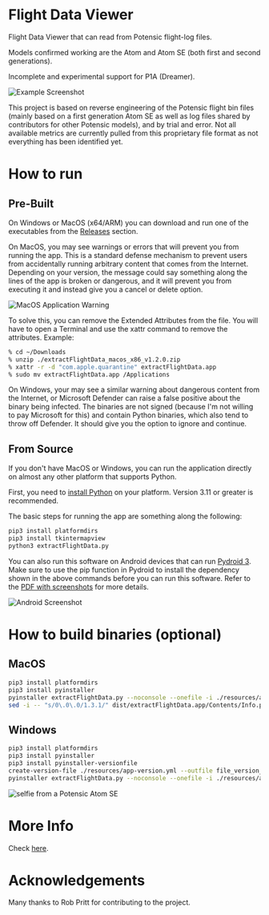 # Flight Data Viewer
Flight Data Viewer that can read from Potensic flight-log files.

Models confirmed working are the Atom and Atom SE (both first and second generations).

Incomplete and experimental support for P1A (Dreamer).

![Example Screenshot](<resources/screenshot1.png> "Example Screenshot")

This project is based on reverse engineering of the Potensic flight bin files (mainly based on a first generation Atom SE as well as log files shared by contributors for other Potensic models), and by trial and error. Not all available metrics are currently pulled from this proprietary file format as not everything has been identified yet.

# How to run
## Pre-Built
On Windows or MacOS (x64/ARM) you can download and run one of the executables from the [Releases](<../../releases> "Releases") section.

On MacOS, you may see warnings or errors that will prevent you from running the app. This is a standard defense mechanism to prevent users from accidentally running arbitrary content that comes from the Internet. Depending on your version, the message could say something along the lines of the app is broken or dangerous, and it will prevent you from executing it and instead give you a cancel or delete option.

![MacOS Application Warning](<resources/broken_app_message.png> "MacOS Application Warning")

To solve this, you can remove the Extended Attributes from the file. You will have to open a Terminal and use the xattr command to remove the attributes. Example:

```sh
% cd ~/Downloads
% unzip ./extractFlightData_macos_x86_v1.2.0.zip
% xattr -r -d "com.apple.quarantine" extractFlightData.app
% sudo mv extractFlightData.app /Applications
```

On Windows, your may see a similar warning about dangerous content from the Internet, or Microsoft Defender can raise a false positive about the binary being infected. The binaries are not signed (because I'm not willing to pay Microsoft for this) and contain Python binaries, which also tend to throw off Defender. It should give you the option to ignore and continue.

## From Source
If you don't have MacOS or Windows, you can run the application directly on almost any other platform that supports Python.

First, you need to [install Python](<https://www.python.org/downloads/> "Download Python") on your platform. Version 3.11 or greater is recommended.

The basic steps for running the app are something along the following:
```sh
pip3 install platformdirs
pip3 install tkintermapview
python3 extractFlightData.py
```

You can also run this software on Android devices that can run [Pydroid 3](<https://play.google.com/store/apps/details?id=ru.iiec.pydroid3> "Google Play - Pydroid 3 - IDE for Python 3"). Make sure to use the pip function in Pydroid to install the dependency shown in the above commands before you can run this software. Refer to the [PDF with screenshots](<resources/android_install.pdf> "Android Installation Steps") for more details.

![Android Screenshot](<resources/screenshot2.jpg> "Android Screenshot")

# How to build binaries (optional)
## MacOS
```sh
pip3 install platformdirs
pip3 install pyinstaller
pyinstaller extractFlightData.py --noconsole --onefile -i ./resources/app-icon256.png
sed -i -- "s/0\.0\.0/1.3.1/" dist/extractFlightData.app/Contents/Info.plist
```

## Windows
```sh
pip3 install platformdirs
pip3 install pyinstaller
pip3 install pyinstaller-versionfile
create-version-file ./resources/app-version.yml --outfile file_version_info.txt
pyinstaller extractFlightData.py --noconsole --onefile -i ./resources/app-icon256.png --version-file file_version_info.txt
```

![selfie from a Potensic Atom SE](<resources/app-icon256.png> "Atom SE selfie")

# More Info
Check [here](<https://koenaerts.ca/micro-drones/parsing-potensic-flight-data-files/> "Parsing Potensic Flight Data Files").

# Acknowledgements
Many thanks to Rob Pritt for contributing to the project.
